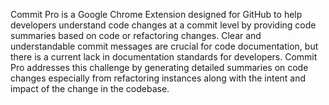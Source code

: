 Commit Pro is a Google Chrome Extension designed for GitHub to help developers understand code changes at a commit level by providing code summaries based on code or refactoring changes.  Clear and understandable commit messages are crucial for code documentation, but there is a current lack in documentation standards for developers. Commit Pro addresses this challenge by generating detailed summaries on code changes especially from refactoring instances along with the intent and impact of the change in the codebase.
